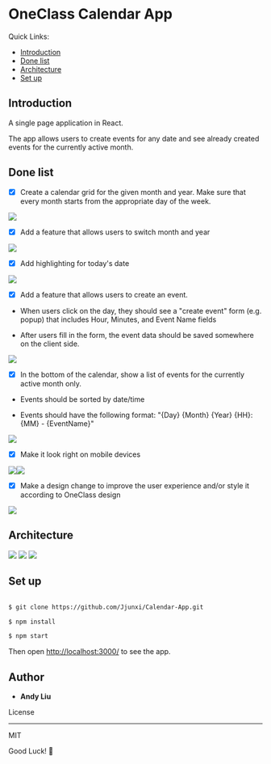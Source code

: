 
  

# OneClass Calendar App

  
  Quick Links:

*  [Introduction](#intro)
*  [Done list](#done)
*  [Architecture](#architecture)
*  [Set up](#setup)

## <a name="intro"></a> Introduction

A single page application in React.

The app allows users to create events for any date and see already created events for the currently active month.

  

## <a name="done"></a> Done list

  

- [x] Create a calendar grid for the given month and year. Make sure that every month starts from the appropriate day of the week.

<img  src="https://raw.githubusercontent.com/Jjunxi/Calendar-App/master/screenshots/Screen%20Shot%202018-05-08%20at%2023.58.14.png"/>

  

- [x] Add a feature that allows users to switch month and year

<img  src="https://github.com/Jjunxi/Calendar-App/blob/master/screenshots/Screen%20Shot%202018-05-08%20at%2023.59.21.png?raw=true"/>

  

- [x] Add highlighting for today's date

<img  src="https://raw.githubusercontent.com/Jjunxi/Calendar-App/master/screenshots/Screen%20Shot%202018-05-08%20at%2023.58.44.png" />

  

- [x] Add a feature that allows users to create an event.

  

- When users click on the day, they should see a "create event" form (e.g. popup) that includes Hour, Minutes, and Event Name fields

  

- After users fill in the form, the event data should be saved somewhere on the client side.

<img  src="https://github.com/Jjunxi/Calendar-App/blob/master/screenshots/Screen%20Shot%202018-05-09%20at%2000.00.19.png?raw=true"/>

  

- [x] In the bottom of the calendar, show a list of events for the currently active month only.

  

- Events should be sorted by date/time

  

- Events should have the following format: "{Day} {Month} {Year} {HH}:{MM} - {EventName}"

<img  src="https://github.com/Jjunxi/Calendar-App/blob/master/screenshots/Screen%20Shot%202018-05-09%20at%2000.02.43.png?raw=true" />

  

- [x] Make it look right on mobile devices

<img  src="https://github.com/Jjunxi/Calendar-App/blob/master/screenshots/Screen%20Shot%202018-05-09%20at%2000.10.24.png?raw=true"/><img  src="https://github.com/Jjunxi/Calendar-App/blob/master/screenshots/Screen%20Shot%202018-05-09%20at%2000.10.36.png?raw=true" />

  

- [x] Make a design change to improve the user experience and/or style it according to OneClass design

<img  src="https://github.com/Jjunxi/Calendar-App/blob/master/screenshots/Screen%20Shot%202018-05-09%20at%2000.00.33.png?raw=true" />

  



## <a name="architecture"></a> Architecture
<img src="https://github.com/Jjunxi/Calendar-App/blob/master/screenshots/IMG_2033.jpg?raw=true" />
<img src="https://github.com/Jjunxi/Calendar-App/blob/master/screenshots/IMG_2035%202.jpg?raw=true" />
<img src="https://github.com/Jjunxi/Calendar-App/blob/master/screenshots/IMG_2037%202.jpg?raw=true" />

  


## <a name="setup"></a> Set up

```sh

$ git clone https://github.com/Jjunxi/Calendar-App.git

$ npm install

$ npm start

```

Then open [http://localhost:3000/](http://localhost:3000/) to see the app.

  
  
  

## Author

  

*  **Andy Liu**

  

License

----

  

MIT

  

Good Luck! 🚀